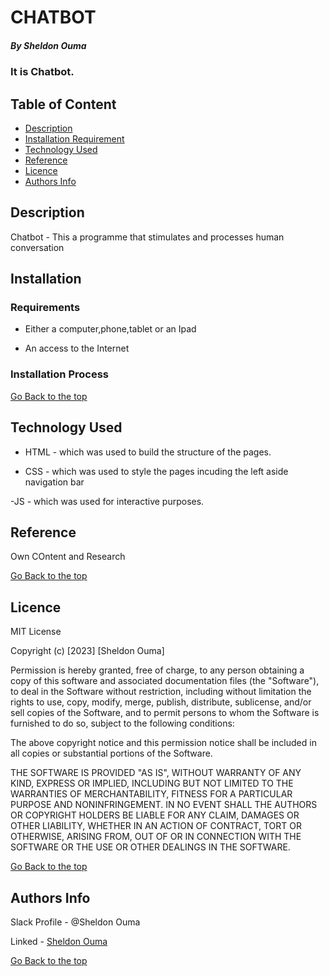 # CHATBOT

##### By Sheldon Ouma

### It is Chatbot.

## Table of Content

- [Description](#description)
- [Installation Requirement](#Installation)
- [Technology Used](#technology-used)
- [Reference](#reference)
- [Licence](#licence)
- [Authors Info](#author-Info)

## Description

<p>Chatbot - This a programme that stimulates and processes human conversation</p>

## Installation

### Requirements

- Either a computer,phone,tablet or an Ipad

- An access to the Internet

### Installation Process

[Go Back to the top](#portfolio)

## Technology Used

- HTML - which was used to build the structure of the pages.

- CSS - which was used to style the pages incuding the left aside navigation bar

 -JS - which was used for interactive purposes.

## Reference

Own COntent and Research

[Go Back to the top](#portfolio)

## Licence

MIT License

Copyright (c) [2023] [Sheldon Ouma]

Permission is hereby granted, free of charge, to any person obtaining a copy
of this software and associated documentation files (the "Software"), to deal
in the Software without restriction, including without limitation the rights
to use, copy, modify, merge, publish, distribute, sublicense, and/or sell
copies of the Software, and to permit persons to whom the Software is
furnished to do so, subject to the following conditions:

The above copyright notice and this permission notice shall be included in all
copies or substantial portions of the Software.

THE SOFTWARE IS PROVIDED "AS IS", WITHOUT WARRANTY OF ANY KIND, EXPRESS OR
IMPLIED, INCLUDING BUT NOT LIMITED TO THE WARRANTIES OF MERCHANTABILITY,
FITNESS FOR A PARTICULAR PURPOSE AND NONINFRINGEMENT. IN NO EVENT SHALL THE
AUTHORS OR COPYRIGHT HOLDERS BE LIABLE FOR ANY CLAIM, DAMAGES OR OTHER
LIABILITY, WHETHER IN AN ACTION OF CONTRACT, TORT OR OTHERWISE, ARISING FROM,
OUT OF OR IN CONNECTION WITH THE SOFTWARE OR THE USE OR OTHER DEALINGS IN THE
SOFTWARE.

[Go Back to the top](#portfolio)

## Authors Info

Slack Profile - @Sheldon Ouma

Linked - [Sheldon Ouma](sheldonodhiuma04@gmail.com)

[Go Back to the top](#portfolio)
